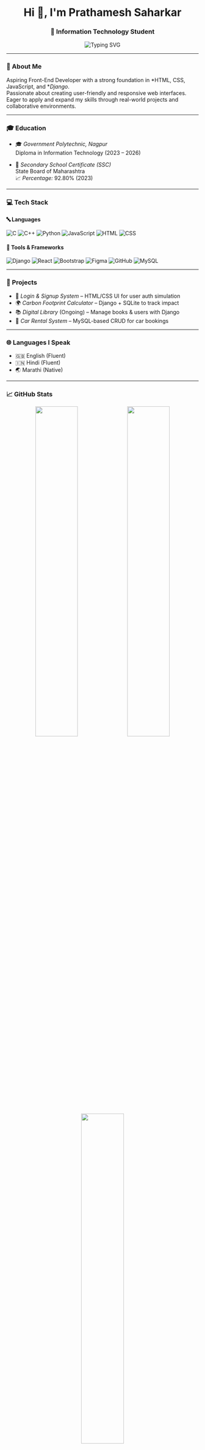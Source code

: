 <h1 align="center">Hi 👋, I'm Prathamesh Saharkar</h1>
<h3 align="center">🚀 Information Technology Student</h3>

<p align="center">
  <img src="https://readme-typing-svg.demolab.com?font=Fira+Code&size=22&pause=1000&color=00BFFF&center=true&vCenter=true&width=435&lines=Turning+ideas+into+code+%F0%9F%A7%91%E2%80%8D%F0%9F%92%BB;Building+real-world+projects+with+Django+%26+JS" alt="Typing SVG" />
</p>

---

### 💫 About Me

Aspiring Front-End Developer with a strong foundation in *HTML, CSS, JavaScript, and **Django*.  
Passionate about creating user-friendly and responsive web interfaces.  
Eager to apply and expand my skills through real-world projects and collaborative environments.

---

### 🎓 Education

- 🎓 *Government Polytechnic, Nagpur*  
  Diploma in Information Technology (2023 – 2026)

- 🏫 *Secondary School Certificate (SSC)*  
  State Board of Maharashtra  
  📈 *Percentage:* 92.80% (2023)

---

### 💻 Tech Stack

#### 🔤 Languages
![C](https://skillicons.dev/icons?i=c)
![C++](https://skillicons.dev/icons?i=cpp)
![Python](https://skillicons.dev/icons?i=python)
![JavaScript](https://skillicons.dev/icons?i=javascript)
![HTML](https://skillicons.dev/icons?i=html)
![CSS](https://skillicons.dev/icons?i=css)

#### 🧰 Tools & Frameworks
![Django](https://skillicons.dev/icons?i=django)
![React](https://skillicons.dev/icons?i=react)
![Bootstrap](https://skillicons.dev/icons?i=bootstrap)
![Figma](https://skillicons.dev/icons?i=figma)
![GitHub](https://skillicons.dev/icons?i=github)
![MySQL](https://skillicons.dev/icons?i=mysql)

---

### 📌 Projects

- 🔐 *Login & Signup System* – HTML/CSS UI for user auth simulation  
- 🌍 *Carbon Footprint Calculator* – Django + SQLite to track impact  
- 📚 *Digital Library* (Ongoing) – Manage books & users with Django  
- 🚗 *Car Rental System* – MySQL-based CRUD for car bookings

---

### 🌐 Languages I Speak

- 🇬🇧 English (Fluent)  
- 🇮🇳 Hindi (Fluent)  
- 🌏 Marathi (Native)

---

### 📈 GitHub Stats

<p align="center">
  <img src="https://github-readme-stats.vercel.app/api?username=prathamesh7002&show_icons=true&theme=tokyonight" width="47%" />
  <img src="https://github-readme-streak-stats.herokuapp.com/?user=prathamesh7002&theme=tokyonight" width="47%" />
</p>

<p align="center">
  <img src="https://github-readme-stats.vercel.app/api/top-langs/?username=prathamesh7002&layout=compact&theme=tokyonight" width="47%" />
</p>

---

### 🏆 GitHub Achievements

<p align="center">
  <img src="https://github-profile-trophy.vercel.app/?username=prathamesh7002&theme=onestar&column=7" />
</p>

---

### 📬 Contact Me

- 📞 Phone: 9975886448  
- 📧 Email: [prathameshsaharkar@gmail.com](mailto:prathameshsaharkar@gmail.com)  
- 🔗 GitHub: [prathamesh7002](https://github.com/prathamesh7002)

---

<p align="center">
  <img src="https://capsule-render.vercel.app/api?type=waving&color=0:00bfff,100:1e90ff&height=120&section=footer"/>
</p>
